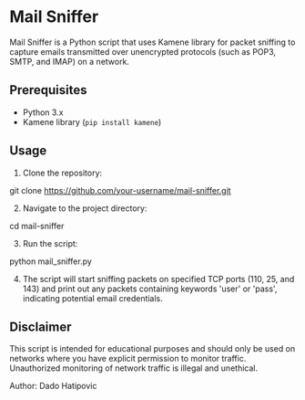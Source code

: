 # Mail Sniffer

Mail Sniffer is a Python script that uses Kamene library for packet sniffing to capture emails transmitted over unencrypted protocols (such as POP3, SMTP, and IMAP) on a network.

## Prerequisites

- Python 3.x
- Kamene library (`pip install kamene`)

## Usage

1. Clone the repository:

git clone https://github.com/your-username/mail-sniffer.git

2. Navigate to the project directory:

cd mail-sniffer

3. Run the script:

python mail_sniffer.py

4. The script will start sniffing packets on specified TCP ports (110, 25, and 143) and print out any packets containing keywords 'user' or 'pass', indicating potential email credentials.

## Disclaimer

This script is intended for educational purposes and should only be used on networks where you have explicit permission to monitor traffic. Unauthorized monitoring of network traffic is illegal and unethical.

Author: Dado Hatipovic
